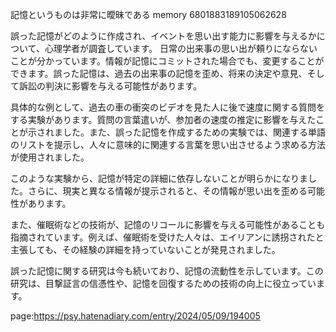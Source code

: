記憶というものは非常に曖昧である
memory
6801883189105062628




誤った記憶がどのように作成され、イベントを思い出す能力に影響を与えるかについて、心理学者が調査しています。
日常の出来事の思い出が頼りにならないことが分かっています。情報が記憶にコミットされた場合でも、変更することができます。誤った記憶は、過去の出来事の記憶を歪め、将来の決定や意見、そして訴訟の判決に影響を与える可能性があります。

具体的な例として、過去の車の衝突のビデオを見た人に後で速度に関する質問をする実験があります。質問の言葉遣いが、参加者の速度の推定に影響を与えたことが示されました。また、誤った記憶を作成するための実験では、関連する単語のリストを提示し、人々に意味的に関連する言葉を思い出させるよう求める方法が使用されました。

このような実験から、記憶が特定の詳細に依存しないことが明らかになりました。さらに、現実と異なる情報が提示されると、その情報が思い出を歪める可能性があります。

また、催眠術などの技術が、記憶のリコールに影響を与える可能性があることも指摘されています。例えば、催眠術を受けた人々は、エイリアンに誘拐されたと主張しても、その経験の詳細を持っていないことが発見されました。

誤った記憶に関する研究は今も続いており、記憶の流動性を示しています。この研究は、目撃証言の信憑性や、記憶を回復するための技術の向上に役立っています。





page:https://psy.hatenadiary.com/entry/2024/05/09/194005